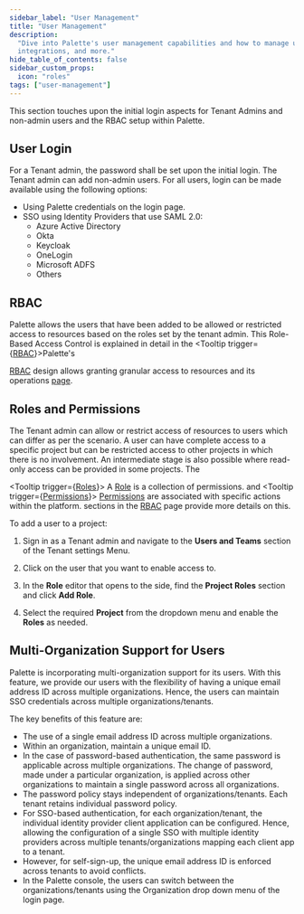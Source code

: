 ```yaml
---
sidebar_label: "User Management"
title: "User Management"
description:
  "Dive into Palette's user management capabilities and how to manage users' access and setting up controls,
  integrations, and more."
hide_table_of_contents: false
sidebar_custom_props:
  icon: "roles"
tags: ["user-management"]
---
```


This section touches upon the initial login aspects for Tenant Admins and non-admin users and the RBAC setup within
Palette.

## User Login

For a Tenant admin, the password shall be set upon the initial login. The Tenant admin can add non-admin users. For all
users, login can be made available using the following options:

- Using Palette credentials on the login page.
- SSO using Identity Providers that use SAML 2.0:
  - Azure Active Directory
  - Okta
  - Keycloak
  - OneLogin
  - Microsoft ADFS
  - Others

## RBAC

Palette allows the users that have been added to be allowed or restricted access to resources based on the roles set by
the tenant admin. This Role-Based Access Control is explained in detail in the <Tooltip trigger={<u>RBAC</u>}>Palette's

<a href="palette-rbac/palette-rbac.md#palette-permissions">RBAC</a> design allows granting granular access to resources
and its operations </Tooltip> [page](palette-rbac/palette-rbac.md#permissions).

## Roles and Permissions

The Tenant admin can allow or restrict access of resources to users which can differ as per the scenario. A user can
have complete access to a specific project but can be restricted access to other projects in which there is no
involvement. An intermediate stage is also possible where read-only access can be provided in some projects. The

<Tooltip trigger={<u>Roles</u>}>
  A <a href="./palette-rbac/palette-rbac.md#roles">Role</a> is a collection of permissions.
</Tooltip> and <Tooltip trigger={<u>Permissions</u>}>
  <a href="./palette-rbac/palette-rbac.md#permissions">Permissions</a> are associated with specific actions within the
  platform.
</Tooltip> sections in the [RBAC](./palette-rbac/palette-rbac.md) page provide more details on this.

To add a user to a project:

1. Sign in as a Tenant admin and navigate to the **Users and Teams** section of the Tenant settings Menu.

1. Click on the user that you want to enable access to.

1. In the **Role** editor that opens to the side, find the **Project Roles** section and click **Add Role**.

1. Select the required **Project** from the dropdown menu and enable the **Roles** as needed.

## Multi-Organization Support for Users

Palette is incorporating multi-organization support for its users. With this feature, we provide our users with the
flexibility of having a unique email address ID across multiple organizations. Hence, the users can maintain SSO
credentials across multiple organizations/tenants.

The key benefits of this feature are:

- The use of a single email address ID across multiple organizations.
- Within an organization, maintain a unique email ID.
- In the case of password-based authentication, the same password is applicable across multiple organizations. The
  change of password, made under a particular organization, is applied across other organizations to maintain a single
  password across all organizations.
- The password policy stays independent of organizations/tenants. Each tenant retains individual password policy.
- For SSO-based authentication, for each organization/tenant, the individual identity provider client application can be
  configured. Hence, allowing the configuration of a single SSO with multiple identity providers across multiple
  tenants/organizations mapping each client app to a tenant.
- However, for self-sign-up, the unique email address ID is enforced across tenants to avoid conflicts.
- In the Palette console, the users can switch between the organizations/tenants using the Organization drop down menu
  of the login page.
